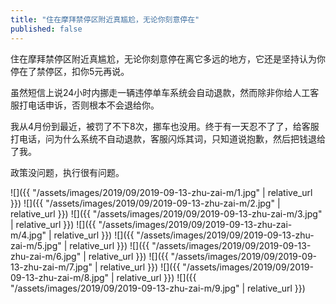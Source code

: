 ```yaml
---
title: "住在摩拜禁停区附近真尴尬，无论你刻意停在"
published: false
---
```

住在摩拜禁停区附近真尴尬，无论你刻意停在离它多远的地方，它还是坚持认为你停在了禁停区，扣你5元再说。

虽然短信上说24小时内挪走一辆违停单车系统会自动退款，然而除非你给人工客服打电话申诉，否则根本不会退给你。

我从4月份到最近，被罚了不下8次，挪车也没用。终于有一天忍不了了，给客服打电话，问为什么系统不自动退款，客服闪烁其词，只知道说抱歉，然后把钱退给了我。

政策没问题，执行很有问题。



![]({{ "/assets/images/2019/09/2019-09-13-zhu-zai-m/1.jpg" | relative_url }})
![]({{ "/assets/images/2019/09/2019-09-13-zhu-zai-m/2.jpg" | relative_url }})
![]({{ "/assets/images/2019/09/2019-09-13-zhu-zai-m/3.jpg" | relative_url }})
![]({{ "/assets/images/2019/09/2019-09-13-zhu-zai-m/4.jpg" | relative_url }})
![]({{ "/assets/images/2019/09/2019-09-13-zhu-zai-m/5.jpg" | relative_url }})
![]({{ "/assets/images/2019/09/2019-09-13-zhu-zai-m/6.jpg" | relative_url }})
![]({{ "/assets/images/2019/09/2019-09-13-zhu-zai-m/7.jpg" | relative_url }})
![]({{ "/assets/images/2019/09/2019-09-13-zhu-zai-m/8.jpg" | relative_url }})
![]({{ "/assets/images/2019/09/2019-09-13-zhu-zai-m/9.jpg" | relative_url }})
